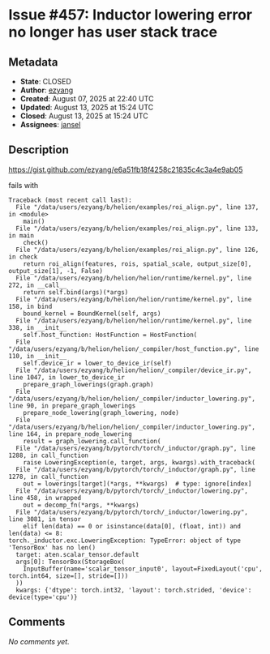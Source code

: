 # Issue #457: Inductor lowering error no longer has user stack trace

## Metadata
- **State**: CLOSED
- **Author**: [ezyang](https://github.com/ezyang)
- **Created**: August 07, 2025 at 22:40 UTC
- **Updated**: August 13, 2025 at 15:24 UTC
- **Closed**: August 13, 2025 at 15:24 UTC
- **Assignees**: [jansel](https://github.com/jansel)

## Description

https://gist.github.com/ezyang/e6a51fb18f4258c21835c4c3a4e9ab05

fails with

```
Traceback (most recent call last):
  File "/data/users/ezyang/b/helion/examples/roi_align.py", line 137, in <module>
    main()
  File "/data/users/ezyang/b/helion/examples/roi_align.py", line 133, in main
    check()
  File "/data/users/ezyang/b/helion/examples/roi_align.py", line 126, in check
    return roi_align(features, rois, spatial_scale, output_size[0], output_size[1], -1, False)
  File "/data/users/ezyang/b/helion/helion/runtime/kernel.py", line 272, in __call__
    return self.bind(args)(*args)
  File "/data/users/ezyang/b/helion/helion/runtime/kernel.py", line 158, in bind
    bound_kernel = BoundKernel(self, args)
  File "/data/users/ezyang/b/helion/helion/runtime/kernel.py", line 338, in __init__
    self.host_function: HostFunction = HostFunction(
  File "/data/users/ezyang/b/helion/helion/_compiler/host_function.py", line 110, in __init__
    self.device_ir = lower_to_device_ir(self)
  File "/data/users/ezyang/b/helion/helion/_compiler/device_ir.py", line 1047, in lower_to_device_ir
    prepare_graph_lowerings(graph.graph)
  File "/data/users/ezyang/b/helion/helion/_compiler/inductor_lowering.py", line 90, in prepare_graph_lowerings
    prepare_node_lowering(graph_lowering, node)
  File "/data/users/ezyang/b/helion/helion/_compiler/inductor_lowering.py", line 164, in prepare_node_lowering
    result = graph_lowering.call_function(
  File "/data/users/ezyang/b/pytorch/torch/_inductor/graph.py", line 1288, in call_function
    raise LoweringException(e, target, args, kwargs).with_traceback(
  File "/data/users/ezyang/b/pytorch/torch/_inductor/graph.py", line 1278, in call_function
    out = lowerings[target](*args, **kwargs)  # type: ignore[index]
  File "/data/users/ezyang/b/pytorch/torch/_inductor/lowering.py", line 458, in wrapped
    out = decomp_fn(*args, **kwargs)
  File "/data/users/ezyang/b/pytorch/torch/_inductor/lowering.py", line 3081, in tensor
    elif len(data) == 0 or isinstance(data[0], (float, int)) and len(data) <= 8:
torch._inductor.exc.LoweringException: TypeError: object of type 'TensorBox' has no len()
  target: aten.scalar_tensor.default
  args[0]: TensorBox(StorageBox(
    InputBuffer(name='scalar_tensor_input0', layout=FixedLayout('cpu', torch.int64, size=[], stride=[]))
  ))
  kwargs: {'dtype': torch.int32, 'layout': torch.strided, 'device': device(type='cpu')}
```

## Comments

*No comments yet.*
